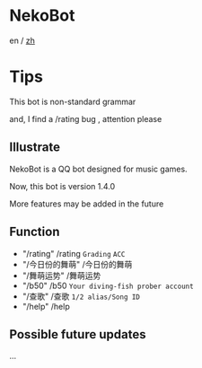 # NekoBot

en / [zh](https://github.com/Nekony/NekoBot/blob/main/README_zh.md)

# Tips

This bot is non-standard grammar

and, I find a /rating bug , attention please

## Illustrate

NekoBot is a QQ bot designed for music games.

Now, this bot is version 1.4.0

More features may be added in the future

## Function

- "/rating" /rating `Grading` `ACC`
- "/今日份的舞萌" /今日份的舞萌
- "/舞萌运势" /舞萌运势
- "/b50" /b50 `Your diving-fish prober account`
- "/查歌" /查歌 `1/2 alias/Song ID`
- "/help" /help

## Possible future updates

...
